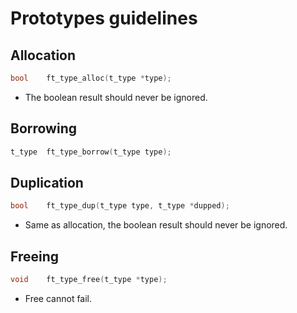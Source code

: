 # Prototypes guidelines

## Allocation
```C
bool	ft_type_alloc(t_type *type);
```
- The boolean result should never be ignored.

## Borrowing
```C
t_type	ft_type_borrow(t_type type);
```

## Duplication
```C
bool	ft_type_dup(t_type type, t_type *dupped);
```
- Same as allocation, the boolean result should never be ignored.

## Freeing
```C
void	ft_type_free(t_type *type);
```
- Free cannot fail.
